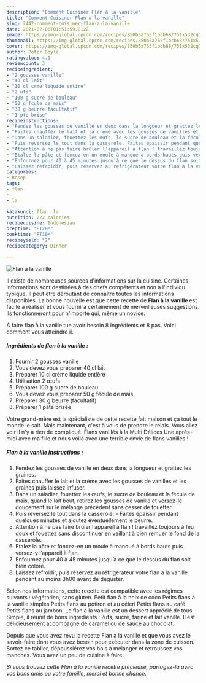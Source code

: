 ```yaml
---
description: "Comment Cuisiner Flan à la vanille"
title: "Comment Cuisiner Flan à la vanille"
slug: 2442-comment-cuisiner-flan-a-la-vanille
date: 2021-02-06T01:51:59.812Z
image: https://img-global.cpcdn.com/recipes/850b5a765f1bcb68/751x532cq70/flan-a-la-vanille-photo-principale-de-la-recette.jpg
thumbnail: https://img-global.cpcdn.com/recipes/850b5a765f1bcb68/751x532cq70/flan-a-la-vanille-photo-principale-de-la-recette.jpg
cover: https://img-global.cpcdn.com/recipes/850b5a765f1bcb68/751x532cq70/flan-a-la-vanille-photo-principale-de-la-recette.jpg
author: Peter Doyle
ratingvalue: 4.1
reviewcount: 3
recipeingredient:
- "2 gousses vanille"
- "40 cl lait"
- "10 cl crme liquide entire"
- "2 ufs"
- "100 g sucre de bouleau"
- "50 g fcule de mais"
- "30 g beurre facultatif"
- "1 pte brise"
recipeinstructions:
- "Fendez les gousses de vanille en deux dans la longueur et grattez les graines."
- "Faites chauffer le lait et la crème avec les gousses de vanilles et les graines puis laissez infuser."
- "Dans un saladier, fouettez les œufs, le sucre de bouleau et la fécule de mais, quand le lait bout, retirez les gousses de vanille et versez-le doucement sur le mélange précédent sans cesser de fouetter."
- "Puis reversez le tout dans la casserole. Faites épaissir pendant quelques minutes et ajoutez éventuellement le beurre."
- "Attention à ne pas faire brûler l’appareil à flan ! travaillez toujours à feu doux et fouettez sans discontinuer en veillant à bien remuer le fond de la casserole."
- "Etalez la pâte et foncez-en un moule à manqué à bords hauts puis versez-y l’appareil à flan."
- "Enfournez pour 40 à 45 minutes jusqu’à ce que le dessus du flan soit bien coloré."
- "Laissez refroidir, puis réservez au réfrigérateur votre flan à la vanille pendant au moins 3h00 avant de déguster."
categories:
- Resep
tags:
- flan
- 
- la

katakunci: flan  la 
nutrition: 222 calories
recipecuisine: Indonesian
preptime: "PT28M"
cooktime: "PT30M"
recipeyield: "2"
recipecategory: Dinner

---
```



![Flan à la vanille](https://img-global.cpcdn.com/recipes/850b5a765f1bcb68/751x532cq70/flan-a-la-vanille-photo-principale-de-la-recette.jpg)

Il existe de nombreuses sources d'informations sur la cuisine. Certaines informations sont destinées à des chefs compétents et non à l'individu typique. Il peut être déroutant de connaître toutes les informations disponibles. La bonne nouvelle est que cette recette de <strong> Flan à la vanille </strong> est facile à réaliser et vous fournira certainement de merveilleuses suggestions. Ils fonctionneront pour n'importe qui, même un novice.

<!--inarticleads1-->

À faire flan à la vanille tue avoir besoin 8 Ingrédients et 8 pas. Voici comment vous atteindre il.

##### Ingrédients de flan à la vanille :

1. Fournir 2 gousses vanille
1. Vous devez vous préparer 40 cl lait
1. Préparer 10 cl crème liquide entière
1. Utilisation 2 œufs
1. Préparer 100 g sucre de bouleau
1. Vous devez vous préparer 50 g fécule de mais
1. Préparer 30 g beurre (facultatif)
1. Préparer 1 pâte brisée


Votre grand-mère est la spécialiste de cette recette fait maison et ça tout le monde le sait. Mais maintenant, c&#39;est à vous de prendre le relais. Vous allez voir il n&#39;y a rien de compliqué. Flans vanillés à la Multi Délices Une après-midi avec ma fille et nous voilà avec une terrible envie de flans vanillés ! 

<!--inarticleads2-->

##### Flan à la vanille instructions :

1. Fendez les gousses de vanille en deux dans la longueur et grattez les graines.
1. Faites chauffer le lait et la crème avec les gousses de vanilles et les graines puis laissez infuser.
1. Dans un saladier, fouettez les œufs, le sucre de bouleau et la fécule de mais, quand le lait bout, retirez les gousses de vanille et versez-le doucement sur le mélange précédent sans cesser de fouetter.
1. Puis reversez le tout dans la casserole. - Faites épaissir pendant quelques minutes et ajoutez éventuellement le beurre.
1. Attention à ne pas faire brûler l’appareil à flan ! travaillez toujours à feu doux et fouettez sans discontinuer en veillant à bien remuer le fond de la casserole.
1. Etalez la pâte et foncez-en un moule à manqué à bords hauts puis versez-y l’appareil à flan.
1. Enfournez pour 40 à 45 minutes jusqu’à ce que le dessus du flan soit bien coloré.
1. Laissez refroidir, puis réservez au réfrigérateur votre flan à la vanille pendant au moins 3h00 avant de déguster.


Selon nos informations, cette recette est compatible avec les régimes suivants : végétarien, sans gluten. Petit flan à la noix de coco Petits flans à la vanille simples Petits flans au potiron et au céleri Petits flans au café Petits flans au jambon. Le flan à la vanille est un dessert apprécié de tous. Simple, il réunit de bons ingrédients : ?ufs, sucre, farine et lait vanillé. Il est délicieusement accompagné de caramel ou de sauce au chocolat. 

<!--inarticleads1-->

<p>
Depuis que vous avez revu la recette Flan à la vanille et que vous avez le savoir-faire dont vous avez besoin pour exécuter dans la zone de cuisson. Sortez ce tablier, dépoussiérez vos bols à mélanger et retroussez vos manches. Vous avez un peu de cuisine à faire.
</p>

<p>
<i>Si vous trouvez cette Flan à la vanille recette précieuse, partagez-la avec vos bons amis ou votre famille, merci et bonne chance.</i>
</p>
